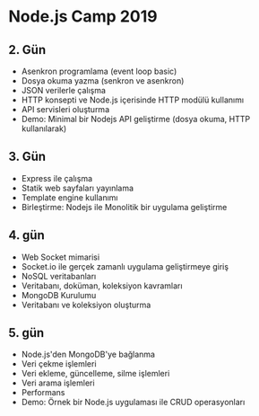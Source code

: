 # Node.js Camp 2019


## 2. Gün
- Asenkron programlama (event loop basic)
- Dosya okuma yazma (senkron ve asenkron)
- JSON verilerle çalışma
- HTTP konsepti ve Node.js içerisinde HTTP modülü kullanımı 
- API servisleri oluşturma
- Demo: Minimal bir Nodejs API geliştirme (dosya okuma, HTTP kullanılarak)

## 3. Gün
- Express ile çalışma
- Statik web sayfaları yayınlama
- Template engine kullanımı
- Birleştirme: Nodejs ile Monolitik bir uygulama geliştirme  


## 4. gün
- Web Socket mimarisi
- Socket.io ile gerçek zamanlı uygulama geliştirmeye giriş
- NoSQL veritabanları
- Veritabanı, doküman, koleksiyon kavramları
- MongoDB Kurulumu
- Veritabanı ve koleksiyon oluşturma

## 5. gün
- Node.js'den MongoDB'ye bağlanma
- Veri çekme işlemleri
- Veri ekleme, güncelleme, silme işlemleri
- Veri arama işlemleri
- Performans
- Demo: Örnek bir Node.js uygulaması ile CRUD operasyonları
